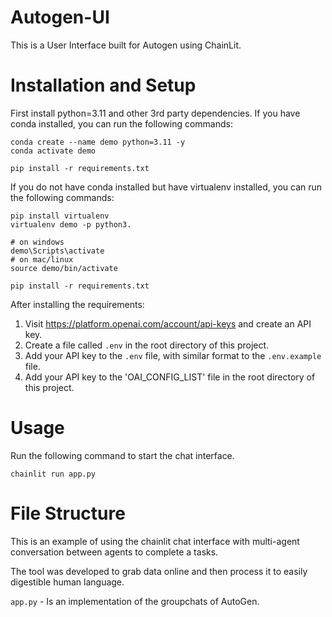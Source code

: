 # Autogen-UI
This is a User Interface built for Autogen using ChainLit. 

# Installation and Setup
First install python=3.11 and other 3rd party dependencies. If you have conda installed, you can run the following commands:

```shell
conda create --name demo python=3.11 -y
conda activate demo

pip install -r requirements.txt
```

If you do not have conda installed but have virtualenv installed, you can run the following commands:
```shell
pip install virtualenv
virtualenv demo -p python3.

# on windows
demo\Scripts\activate
# on mac/linux
source demo/bin/activate

pip install -r requirements.txt
```

After installing the requirements:
1. Visit https://platform.openai.com/account/api-keys and create an API key.
2. Create a file called `.env` in the root directory of this project.
3. Add your API key to the `.env` file, with similar format to the `.env.example` file. 
4. Add your API key to the 'OAI_CONFIG_LIST' file in the root directory of this project.

# Usage
Run the following command to start the chat interface.

```shell
chainlit run app.py
```

# File Structure

This is an example of using the chainlit chat interface with multi-agent conversation between agents to complete a tasks.

The tool was developed to grab data online and then process it to easily digestible human language.      
 
`app.py` - Is an implementation of the groupchats of AutoGen. 


